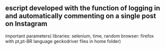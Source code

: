 escript developed with the function of logging in and automatically commenting on a single post on Instagram
------------------------------------------------------------------------------------------------------------
important parameters(
  libraries: selenium, time, random
  browser: firefox with pt,pt-BR language
  geckodriver files in home folder)
